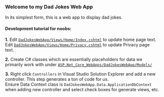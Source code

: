 ### Welcome to my Dad Jokes Web App

In its simplest form, this is a web app to display dad jokes.

#### Development tutorial for noobs:

**1.** Edit [`DadJokesWebApp/Views/Home/Index.cshtml`](ASP.Net_Core_WebApps/DadJokesWebApp/Views/Home/Index.cshtml) to update home page text.\
       Edit [`DadJokesWebApp/Views/Home/Privacy.cshtml`](ASP.Net_Core_WebApps/DadJokesWebApp/Views/Home/Privacy.cshtml) to update Privacy page text.

**2.** Create C# classes which are essentially placeholders for data we primarily work with under [`ASP.Net_Core_WebApps/DadJokesWebApp/Models/`](ASP.Net_Core_WebApps/DadJokesWebApp/Models/)

**3.** Right click `Controllers` in Visual Studio Solution Explorer and add a new controller. This step generates a ton of code for us.\
       Ensure Data Context class is `DadJokesWebApp.Data.ApplicationDbContext` when adding new controller and select check boxes for generate views, etc.
